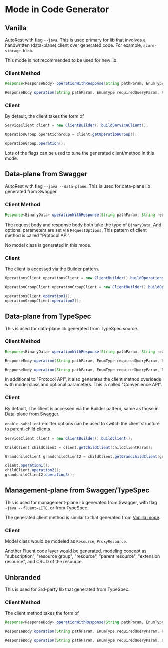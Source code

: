 # Mode in Code Generator

## Vanilla

AutoRest with flag `--java`. This is used primary for lib that involves a handwritten (data-plane) client over generated code. For example, `azure-storage-blob`.

This mode is not recommended to be used for new lib.

### Client Method

```java
Response<ResponseBody> operationWithResponse(String pathParam, EnumType requiredQueryParam, RequestBody body, EnumType optionalQueryParam, String optionalHeaderParam, Context context);

ResponseBody operation(String pathParam, EnumType requiredQueryParam, RequestBody body);
```

### Client

By default, the client takes the form of

```java
ServiceClient client = new ClientBuilder().buildServiceClient();

OperationGroup operationGroup = client.getOperationGroup();

operationGroup.operation();
```

Lots of the flags can be used to tune the generated client/method in this mode.

## Data-plane from Swagger

AutoRest with flag `--java --data-plane`. This is used for data-plane lib generated from Swagger.

### Client Method

```java
Response<BinaryData> operationWithResponse(String pathParam, String requiredQueryParam, BinaryData body, RequestOptions requestOptions);
```

The request body and response body both take the type of `BinaryData`. And optional parameters are set via `RequestOptions`. This pattern of client method is called "Protocol API".

No model class is generated in this mode.

### Client

The client is accessed via the Builder pattern.

```java
OperationsClient operationsClient = new ClientBuilder().buildOperationsClient();

OperationGroupClient operationGroupClient = new ClientBuilder().buildOperationGroupClient();

operationsClient.operation1();
operationGroupClient.operation2();
```

## Data-plane from TypeSpec

This is used for data-plane lib generated from TypeSpec source.

### Client Method

```java
Response<BinaryData> operationWithResponse(String pathParam, String requiredQueryParam, BinaryData body, RequestOptions requestOptions);

ResponseBody operation(String pathParam, EnumType requiredQueryParam, RequestBody body);

ResponseBody operation(String pathParam, EnumType requiredQueryParam, RequestBody body, EnumType optionalQueryParam, String optionalHeaderParam);
```

In additional to "Protocol API", it also generates the client method overloads with model class and optional parameters. This is called "Convenience API".

### Client

By default, The client is accessed via the Builder pattern, same as those in [Data-plane from Swagger](#data-plane-from-swagger).

`enable-subclient` emitter options can be used to switch the client structure to parent-child clients.

```java
ServiceClient client = new ClientBuilder().buildClient();

ChildClient childClient = client.getChildClient(childClientParam);

GrandchildClient grandchildClient2 = childClient.getGrandchildClient(grandchildParam);

client.operation1();
childClient.operation2();
grandchildClient2.operation3();
```

## Management-plane from Swagger/TypeSpec

This is used for management-plane lib generated from Swagger, with flag `--java --fluent=LITE`, or from TypeSpec.

The generated client method is similar to that generated from [Vanilla mode](#vanilla).

### Client

Model class would be modeled as `Resource`, `ProxyResource`.

Another Fluent code layer would be generated, modeling concept as "subscription", "resource group", "resource", "parent resource", "extension resource", and CRUD of the resource.

## Unbranded

This is used for 3rd-party lib that generated from TypeSpec.

### Client Method

The client method takes the form of
```java
Response<ResponseBody> operationWithResponse(String pathParam, EnumType requiredQueryParam, RequestBody body, RequestContext requestContext);

ResponseBody operation(String pathParam, EnumType requiredQueryParam, RequestBody body);

ResponseBody operation(String pathParam, EnumType requiredQueryParam, RequestBody body, EnumType optionalQueryParam, String optionalHeaderParam);
```
